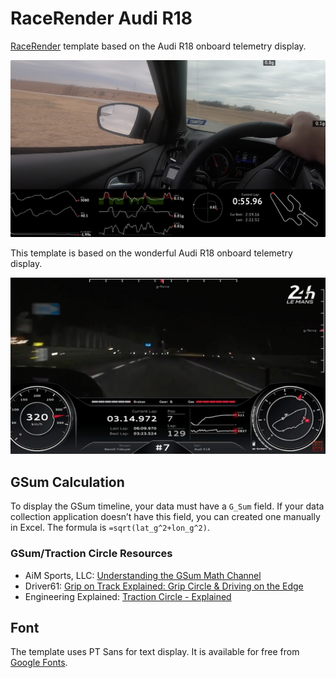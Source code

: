 # RaceRender Audi R18
[RaceRender](http://racerender.com/RR3/Features.html) template based on the Audi R18 onboard telemetry display.

[![](/images/rr-audi-r19_screen_001.png)](https://www.youtube.com/watch?v=spVkpmGT58Q)

This template is based on the wonderful Audi R18 onboard telemetry display. 

[![](/images/audi-r18_original_screen_001.png)](https://www.youtube.com/watch?v=6IAqhu7OTok)

## GSum Calculation
To display the GSum timeline, your data must have a `G_Sum` field. If your data collection application doesn’t have this field, you can created one manually in Excel. The formula is `=sqrt(lat_g^2+lon_g^2)`.
### GSum/Traction Circle Resources
- AiM Sports, LLC: [Understanding the GSum Math Channel](https://www.youtube.com/watch?v=WPnYF8aGwF8)
- Driver61: [Grip on Track Explained: Grip Circle & Driving on the Edge](https://www.youtube.com/watch?v=0A7pTrlSy34)
- Engineering Explained: [Traction Circle - Explained](https://www.youtube.com/watch?v=JjCcFsGLpaM)

## Font
The template uses PT Sans for text display. It is available for free from [Google Fonts](https://fonts.google.com/specimen/PT+Sans).
